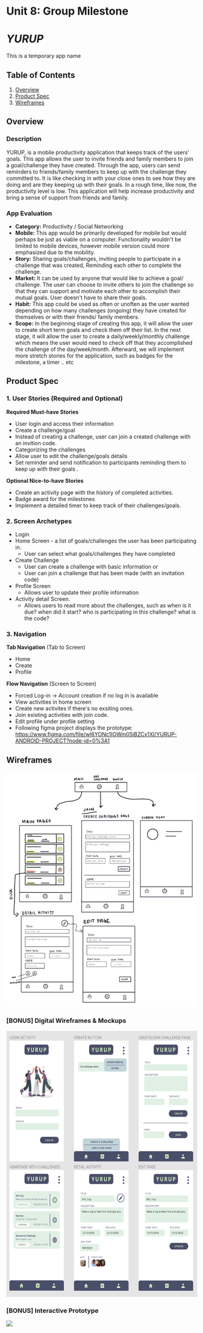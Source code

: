 Unit 8: Group Milestone 
===

# ***YURUP***
This is a temporary app name

## Table of Contents
1. [Overview](#Overview)
1. [Product Spec](#Product-Spec)
1. [Wireframes](#Wireframes)

## Overview
### Description
YURUP, is a mobile productivity application that keeps track of the users' goals. This app allows the user to invite friends and family members to join a goal/challenge they have created. Through the app, users can send reminders to friends/family members to keep up with the challenge they committed to. It is like checking in with your close ones to see how they are doing and are they keeping up with their goals. In a rough time, like now, the productivity level is low. This application will help increase productivity and bring a sense of support from friends and family.

### App Evaluation
- **Category:** Productivity / Social Networking
- **Mobile:** This app would be primarily developed for mobile but would perhaps be just as viable on a computer. Functionality wouldn't be limited to mobile devices, however mobile version could more emphasized due to the mobility.
- **Story:** Sharing goals/challenges, inviting people to participate in a challenge that was created, Reminding each other to complete the challenge.
- **Market:** It can be used by anyone that would like to achieve a goal/ challenge. The user can choose to invite others to join the challenge so that they can support and motivate each other to accomplish their mutual goals. User doesn't have to share their goals. 
- **Habit:** This app could be used as often or unoften as the user wanted depending on how many challenges (ongoing) they have created for themselves or with their friends/ family members. 
- **Scope:** In the beginning stage of creating this app, it will allow the user to create short term goals and check them off their list. In the next stage, it will allow the user to create a daily/weekly/monthly challenge which means the user would need to check off that they accomplished the challenge of the day/week/month. Afterward, we will implement more stretch stories for the application, such as badges for the milestone, a timer .. etc


## Product Spec
### 1. User Stories (Required and Optional)

**Required Must-have Stories**

* User login and access their information
* Create a challenge/goal 
* Instead of creating a challenge, user can join a created challenge with an invition code.
* Categorizing the challenges
* Allow user to edit the challenge/goals details
* Set reminder and send notification to participants reminding them to keep up with their goals .

**Optional Nice-to-have Stories**

* Create an activity page with the history of completed activities.
* Badge award for the milestones
* Implement a detailed timer to keep track of their challenges/goals.

### 2. Screen Archetypes

* Login 
* Home Screen - a list of goals/challenges the user has been participating in. 
   * User can select what goals/challenges they have completed
* Create Challenge 
   * User can create a challenge with basic information or 
   * User can join a challenge that has been made (with an invitation code)
* Profile Screen 
   * Allows user to update their profile information 
* Activity detail Screen.
   * Allows users to read more about the challenges, such as when is it due? when did it start? who is participating in this challenge? what is the code? 

### 3. Navigation

**Tab Navigation** (Tab to Screen)

* Home
* Create
* Profile


**Flow Navigation** (Screen to Screen)
* Forced Log-in -> Account creation if no log in is available
* View activities in home screen
* Create new activites if there's no exsiting ones.
* Join existing activities with join code.
* Edit profile under profile setting
* Following figma project displays the prototype:
https://www.figma.com/file/wI6YONc1IOWm05iBZCx1Xl/YURUP-ANDROID-PROJECT?node-id=0%3A1


## Wireframes
<img src="https://github.com/Productivity-app-jlss/YURUP-Android/blob/main/wireframe.jpeg" width=700><br>

### [BONUS] Digital Wireframes & Mockups
<img src="https://github.com/Productivity-app-jlss/YURUP-Android/blob/main/YURUP_digital_wireframe_mockup.png" height=700>

### [BONUS] Interactive Prototype
<img src="https://github.com/lusenyang/initialize-with-README/blob/main/walkthrough.gif" width=200>
